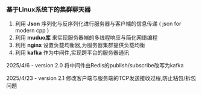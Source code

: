 ### 基于Linux系统下的集群聊天器  
1. 利用 **Json** 序列化与反序列化进行服务器与客户端的信息传递 ( json for modern cpp )  
2. 利用 **muduo库** 来实现服务器端的多线程响应与简化网络编程
3. 利用 **nginx** 设置负载均衡器,为服务器集群提供负载均衡
4. 利用 **kafka** 作为中间件,实现跨平台的服务器通讯

2025/4/6 - version 2.0
将中间件由Redis的publish/subscribe改写为kafka

2025/4/23 - version 2.1
修改客户端与服务端的TCP发送接收过程,防止粘包/拆包问题

